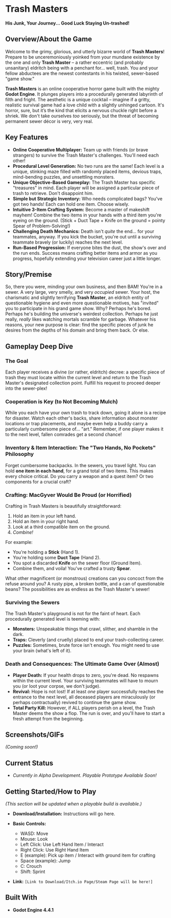 # Trash Masters

**His Junk, Your Journey... Good Luck Staying Un-trashed!**

## Overview/About the Game

Welcome to the grimy, glorious, and utterly bizarre world of **Trash Masters**! Prepare to be unceremoniously yoinked from your mundane existence by the one and only **Trash Master** – a rather eccentric (and probably unsanitary) eldritch being with a penchant for… well, trash. You and your fellow abductees are the newest contestants in his twisted, sewer-based "game show."

**Trash Masters** is an online cooperative horror game built with the mighty **Godot Engine**. It plunges players into a procedurally generated labyrinth of filth and fright. The aesthetic is a unique cocktail – imagine if a gritty, realistic survival game had a love child with a slightly unhinged cartoon. It's horror, sure, but it’s the kind that elicits a nervous chuckle right before a shriek. We don't take ourselves *too* seriously, but the threat of becoming permanent sewer décor is very, very real.

## Key Features

* **Online Cooperative Multiplayer:** Team up with friends (or brave strangers) to survive the Trash Master's challenges. You'll need each other!
* **Procedural Level Generation:** No two runs are the same! Each level is a unique, stinking maze filled with randomly placed items, devious traps, mind-bending puzzles, and unsettling monsters.
* **Unique Objective-Based Gameplay:** The Trash Master has specific "treasures" in mind. Each player will be assigned a particular piece of trash to retrieve. Don't disappoint him.
* **Simple but Strategic Inventory:** Who needs complicated bags? You've got two hands! Each can hold one item. Choose wisely.
* **Intuitive 3-Item Crafting System:** Become a master of makeshift mayhem! Combine the two items in your hands with a third item you're eyeing on the ground. (Stick + Duct Tape + Knife on the ground = pointy Spear of Problem-Solving!)
* **Challenging Death Mechanics:** Death isn't *quite* the end... for your teammates, anyway. If you kick the bucket, you're out until a surviving teammate bravely (or luckily) reaches the next level.
* **Run-Based Progression:** If everyone bites the dust, the show's over and the run ends. Success means crafting better items and armor as you progress, hopefully extending your television career just a little longer.

## Story/Premise

So, there you were, minding your own business, and then BAM! You're in a sewer. A very large, very smelly, and very *occupied* sewer. Your host, the charismatic and slightly terrifying **Trash Master**, an eldritch entity of questionable hygiene and even more questionable motives, has "invited" you to participate in his grand game show. Why? Perhaps he's bored. Perhaps he's building the universe's weirdest collection. Perhaps he just really, *really* likes watching mortals scramble for garbage. Whatever his reasons, your new purpose is clear: find the specific pieces of junk he desires from the depths of his domain and bring them back. Or else.

## Gameplay Deep Dive

### The Goal
Each player receives a divine (or rather, eldritch) decree: a specific piece of trash they must locate within the current level and return to the Trash Master's designated collection point. Fulfill his request to proceed deeper into the sewer-plex!

### Cooperation is Key (to Not Becoming Mulch)
While you each have your own trash to track down, going it alone is a recipe for disaster. Watch each other's backs, share information about monster locations or trap placements, and maybe even help a buddy carry a particularly cumbersome piece of... "art." Remember, if one player makes it to the next level, fallen comrades get a second chance!

### Inventory & Item Interaction: The "Two Hands, No Pockets" Philosophy
Forget cumbersome backpacks. In the sewers, you travel light. You can hold **one item in each hand**, for a grand total of two items. This makes every choice critical. Do you carry a weapon and a quest item? Or two components for a crucial craft?

### Crafting: MacGyver Would Be Proud (or Horrified)
Crafting in Trash Masters is beautifully straightforward:
1.  Hold an item in your left hand.
2.  Hold an item in your right hand.
3.  Look at a third compatible item on the ground.
4.  *Combine!*

For example:
* You're holding a **Stick** (Hand 1).
* You're holding some **Duct Tape** (Hand 2).
* You spot a discarded **Knife** on the sewer floor (Ground Item).
* Combine them, and voila! You've crafted a trusty **Spear**.

What other magnificent (or monstrous) creations can you concoct from the refuse around you? A rusty pipe, a broken bottle, and a can of questionable beans? The possibilities are as endless as the Trash Master's sewer!

### Surviving the Sewers
The Trash Master's playground is not for the faint of heart. Each procedurally generated level is teeming with:
* **Monsters:** Unspeakable things that crawl, slither, and shamble in the dark.
* **Traps:** Cleverly (and cruelly) placed to end your trash-collecting career.
* **Puzzles:** Sometimes, brute force isn't enough. You might need to use your brain (what's left of it).

### Death and Consequences: The Ultimate Game Over (Almost)
* **Player Death:** If your health drops to zero, you're dead. No respawns within the current level. Your surviving teammates will have to mourn you (or loot your corpse, we don't judge).
* **Revival:** Hope is not lost! If at least *one* player successfully reaches the entrance to the next level, all deceased players are miraculously (or perhaps contractually) revived to continue the game show.
* **Total Party Kill:** However, if ALL players perish on a level, the Trash Master deems the show a flop. The run is over, and you'll have to start a fresh attempt from the beginning.

## Screenshots/GIFs

*(Coming soon!)*

## Current Status

* *Currently in Alpha Development. Playable Prototype Available Soon!*

## Getting Started/How to Play

*(This section will be updated when a playable build is available.)*

* **Download/Installation:** Instructions will go here.
* **Basic Controls:**
    * WASD: Move
    * Mouse: Look
    * Left Click: Use Left Hand Item / Interact
    * Right Click: Use Right Hand Item
    * E (example): Pick up item / Interact with ground item for crafting
    * Space (example): Jump
    * C: Crouch
    * Shift: Sprint

* **Link:** `[Link to Download/Itch.io Page/Steam Page will be here!]`

## Built With

* **Godot Engine 4.4.1**